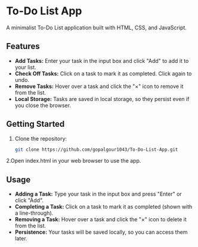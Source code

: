 # To-Do List App

A minimalist To-Do List application built with HTML, CSS, and JavaScript.

## Features

- **Add Tasks:** Enter your task in the input box and click "Add" to add it to your list.
- **Check Off Tasks:** Click on a task to mark it as completed. Click again to undo.
- **Remove Tasks:** Hover over a task and click the "×" icon to remove it from the list.
- **Local Storage:** Tasks are saved in local storage, so they persist even if you close the browser.

## Getting Started

1. Clone the repository:

   ```bash
   git clone https://github.com/gopalgour1043/To-Do-List-App.git
2.Open index.html in your web browser to use the app.

## Usage

- **Adding a Task:** Type your task in the input box and press "Enter" or click "Add".
- **Completing a Task:** Click on a task to mark it as completed (shown with a line-through).
- **Removing a Task:** Hover over a task and click the "×" icon to delete it from the list.
- **Persistence:** Your tasks will be saved locally, so you can access them later.
